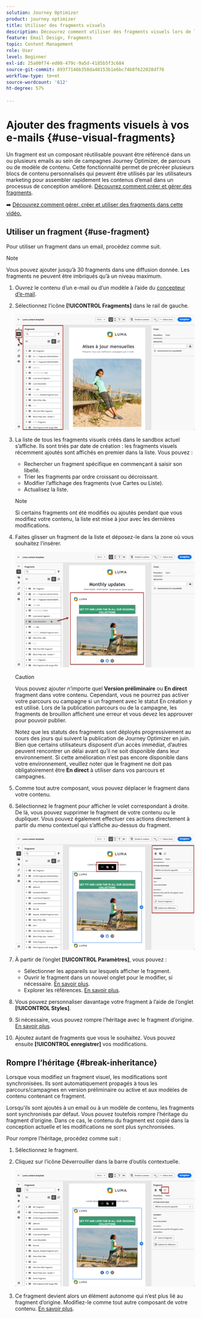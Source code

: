 ```yaml
---
solution: Journey Optimizer
product: journey optimizer
title: Utiliser des fragments visuels
description: Découvrez comment utiliser des fragments visuels lors de la création d’e-mails dans des campagnes et des parcours Journey Optimizer.
feature: Email Design, Fragments
topic: Content Management
role: User
level: Beginner
exl-id: 25a00f74-ed08-479c-9a5d-4185b5f3c684
source-git-commit: 893f7146b358da48153b1e6bc74b8f622028df76
workflow-type: tm+mt
source-wordcount: '612'
ht-degree: 57%

---
```


# Ajouter des fragments visuels à vos e-mails {#use-visual-fragments}

Un fragment est un composant réutilisable pouvant être référencé dans un ou plusieurs emails au sein de campagnes Journey Optimizer, de parcours ou de modèle de contenu. Cette fonctionnalité permet de précréer plusieurs blocs de contenu personnalisés qui peuvent être utilisés par les utilisateurs marketing pour assembler rapidement les contenus d’email dans un processus de conception amélioré. [Découvrez comment créer et gérer des fragments](../content-management/fragments.md).

➡️ [Découvrez comment gérer, créer et utiliser des fragments dans cette vidéo.](../content-management/fragments.md#video-fragments)

## Utiliser un fragment {#use-fragment}

Pour utiliser un fragment dans un email, procédez comme suit.

>[!NOTE]
>
>Vous pouvez ajouter jusqu’à 30 fragments dans une diffusion donnée. Les fragments ne peuvent être imbriqués qu’à un niveau maximum.


1. Ouvrez le contenu d’un e-mail ou d’un modèle à l’aide du [concepteur d’e-mail](get-started-email-design.md).

1. Sélectionnez l’icône **[!UICONTROL Fragments]** dans le rail de gauche.

   ![](assets/fragments-in-designer.png)

1. La liste de tous les fragments visuels créés dans le sandbox actuel s’affiche. Ils sont triés par date de création : les fragments visuels récemment ajoutés sont affichés en premier dans la liste. Vous pouvez :

   * Rechercher un fragment spécifique en commençant à saisir son libellé.
   * Trier les fragments par ordre croissant ou décroissant.
   * Modifier l’affichage des fragments (vue Cartes ou Liste).
   * Actualisez la liste.

   >[!NOTE]
   >
   >Si certains fragments ont été modifiés ou ajoutés pendant que vous modifiez votre contenu, la liste est mise à jour avec les dernières modifications.

1. Faites glisser un fragment de la liste et déposez-le dans la zone où vous souhaitez l’insérer.

   ![](assets/fragment-insert.png)

   >[!CAUTION]
   >
   >Vous pouvez ajouter n’importe quel **Version préliminaire** ou **En direct** fragment dans votre contenu. Cependant, vous ne pourrez pas activer votre parcours ou campagne si un fragment avec le statut En création y est utilisé. Lors de la publication parcours ou de la campagne, les fragments de brouillon affichent une erreur et vous devez les approuver pour pouvoir publier.
   >
   > Notez que les statuts des fragments sont déployés progressivement au cours des jours qui suivent la publication de Journey Optimizer en juin. Bien que certains utilisateurs disposent d’un accès immédiat, d’autres peuvent rencontrer un délai avant qu’il ne soit disponible dans leur environnement. Si cette amélioration n’est pas encore disponible dans votre environnement, veuillez noter que le fragment ne doit pas obligatoirement être **En direct** à utiliser dans vos parcours et campagnes.

1. Comme tout autre composant, vous pouvez déplacer le fragment dans votre contenu.

1. Sélectionnez le fragment pour afficher le volet correspondant à droite. De là, vous pouvez supprimer le fragment de votre contenu ou le dupliquer. Vous pouvez également effectuer ces actions directement à partir du menu contextuel qui s’affiche au-dessus du fragment.

   ![](assets/fragment-right-pane.png)

1. À partir de l’onglet **[!UICONTROL Paramètres]**, vous pouvez :

   * Sélectionner les appareils sur lesquels afficher le fragment.
   * Ouvrir le fragment dans un nouvel onglet pour le modifier, si nécessaire. [En savoir plus](../content-management/fragments.md#edit-fragments).
   * Explorer les références. [En savoir plus](../content-management/fragments.md#explore-references).

1. Vous pouvez personnaliser davantage votre fragment à l’aide de l’onglet **[!UICONTROL Styles]**.

1. Si nécessaire, vous pouvez rompre l’héritage avec le fragment d’origine. [En savoir plus](#break-inheritance).

1. Ajoutez autant de fragments que vous le souhaitez. Vous pouvez ensuite **[!UICONTROL enregistrer]** vos modifications.

## Rompre l’héritage {#break-inheritance}

Lorsque vous modifiez un fragment visuel, les modifications sont synchronisées. Ils sont automatiquement propagés à tous les parcours/campagnes en version préliminaire ou active et aux modèles de contenu contenant ce fragment.

Lorsqu&#39;ils sont ajoutés à un email ou à un modèle de contenu, les fragments sont synchronisés par défaut. Vous pouvez toutefois rompre l’héritage du fragment d’origine. Dans ce cas, le contenu du fragment est copié dans la conception actuelle et les modifications ne sont plus synchronisées.

Pour rompre l’héritage, procédez comme suit :

1. Sélectionnez le fragment.

1. Cliquez sur l’icône Déverrouiller dans la barre d’outils contextuelle.

   ![](assets/fragment-break-inheritance.png)

1. Ce fragment devient alors un élément autonome qui n’est plus lié au fragment d’origine. Modifiez-le comme tout autre composant de votre contenu. [En savoir plus](content-components.md).
